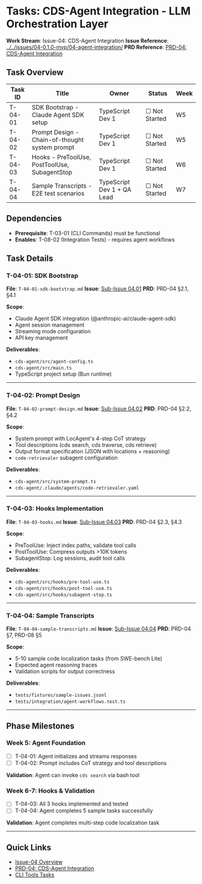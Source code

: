 # Tasks: CDS-Agent Integration - LLM Orchestration Layer

**Work Stream**: Issue-04: CDS-Agent Integration
**Issue Reference**: [../../issues/04-0.1.0-mvp/04-agent-integration/](../../issues/04-0.1.0-mvp/04-agent-integration/)
**PRD Reference**: [PRD-04: CDS-Agent Integration](../../prd/0.1.0-MVP-PRDs-v0/04-cds-agent-integration.md)

## Task Overview

| Task ID | Title | Owner | Status | Week |
|---------|-------|-------|--------|------|
| T-04-01 | SDK Bootstrap - Claude Agent SDK setup | TypeScript Dev 1 | ☐ Not Started | W5 |
| T-04-02 | Prompt Design - Chain-of-thought system prompt | TypeScript Dev 1 | ☐ Not Started | W5 |
| T-04-03 | Hooks - PreToolUse, PostToolUse, SubagentStop | TypeScript Dev 1 | ☐ Not Started | W6 |
| T-04-04 | Sample Transcripts - E2E test scenarios | TypeScript Dev 1 + QA Lead | ☐ Not Started | W7 |

## Dependencies

- **Prerequisite**: T-03-01 (CLI Commands) must be functional
- **Enables**: T-08-02 (Integration Tests) - requires agent workflows

## Task Details

### T-04-01: SDK Bootstrap

**File**: `T-04-01-sdk-bootstrap.md`
**Issue**: [Sub-Issue 04.01](../../issues/04-0.1.0-mvp/04-agent-integration/01-sdk-bootstrap.md)
**PRD**: PRD-04 §2.1, §4.1

**Scope**:

- Claude Agent SDK integration (@anthropic-ai/claude-agent-sdk)
- Agent session management
- Streaming mode configuration
- API key management

**Deliverables**:

- `cds-agent/src/agent-config.ts`
- `cds-agent/src/main.ts`
- TypeScript project setup (Bun runtime)

---

### T-04-02: Prompt Design

**File**: `T-04-02-prompt-design.md`
**Issue**: [Sub-Issue 04.02](../../issues/04-0.1.0-mvp/04-agent-integration/02-prompt-design.md)
**PRD**: PRD-04 §2.2, §4.2

**Scope**:

- System prompt with LocAgent's 4-step CoT strategy
- Tool descriptions (cds search, cds traverse, cds retrieve)
- Output format specification (JSON with locations + reasoning)
- `code-retrievaler` subagent configuration

**Deliverables**:

- `cds-agent/src/system-prompt.ts`
- `cds-agent/.claude/agents/code-retrievaler.yaml`

---

### T-04-03: Hooks Implementation

**File**: `T-04-03-hooks.md`
**Issue**: [Sub-Issue 04.03](../../issues/04-0.1.0-mvp/04-agent-integration/03-hooks.md)
**PRD**: PRD-04 §2.3, §4.3

**Scope**:

- PreToolUse: Inject index paths, validate tool calls
- PostToolUse: Compress outputs >10K tokens
- SubagentStop: Log sessions, audit tool calls

**Deliverables**:

- `cds-agent/src/hooks/pre-tool-use.ts`
- `cds-agent/src/hooks/post-tool-use.ts`
- `cds-agent/src/hooks/subagent-stop.ts`

---

### T-04-04: Sample Transcripts

**File**: `T-04-04-sample-transcripts.md`
**Issue**: [Sub-Issue 04.04](../../issues/04-0.1.0-mvp/04-agent-integration/04-sample-transcripts.md)
**PRD**: PRD-04 §7, PRD-08 §5

**Scope**:

- 5-10 sample code localization tasks (from SWE-bench Lite)
- Expected agent reasoning traces
- Validation scripts for output correctness

**Deliverables**:

- `tests/fixtures/sample-issues.jsonl`
- `tests/integration/agent-workflows.test.ts`

---

## Phase Milestones

### Week 5: Agent Foundation

- [ ] T-04-01: Agent initializes and streams responses
- [ ] T-04-02: Prompt includes CoT strategy and tool descriptions

**Validation**: Agent can invoke `cds search` via bash tool

### Week 6-7: Hooks & Validation

- [ ] T-04-03: All 3 hooks implemented and tested
- [ ] T-04-04: Agent completes 5 sample tasks successfully

**Validation**: Agent completes multi-step code localization task

---

## Quick Links

- [Issue-04 Overview](../../issues/04-0.1.0-mvp/04-agent-integration/00-overview.md)
- [PRD-04: CDS-Agent Integration](../../prd/0.1.0-MVP-PRDs-v0/04-cds-agent-integration.md)
- [CLI Tools Tasks](../03-cli-tools/README.md)
